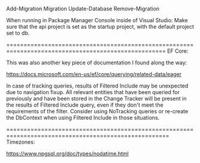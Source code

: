 Add-Migration Migration
Update-Database
Remove-Migration

When running in Package Manager Console inside of Visual Studio:
Make sure that the api project is set as the startup project, with the default project set to db.

====================================================================================================
EF Core:

This was also another key piece of documentation I found along the way:

https://docs.microsoft.com/en-us/ef/core/querying/related-data/eager

In case of tracking queries, results of Filtered Include may be unexpected due to navigation fixup. 
All relevant entities that have been queried for previously and have been stored in the Change Tracker will be present in the results of 
Filtered Include query, even if they don't meet the requirements of the filter. Consider using NoTracking queries or re-create the DbContext 
when using Filtered Include in those situations.

=====================================================================================================
Timezones:

https://www.npgsql.org/doc/types/nodatime.html

